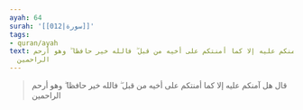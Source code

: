 ```yaml
---
ayah: 64
surah: '[[012|سورة]]'
tags:
- quran/ayah
text: قال هل آمنكم عليه إلا كما أمنتكم على أخيه من قبل ۖ فالله خير حافظا ۖ وهو أرحم
  الراحمين
---
```

> قال هل آمنكم عليه إلا كما أمنتكم على أخيه من قبل ۖ فالله خير حافظا ۖ وهو أرحم الراحمين
